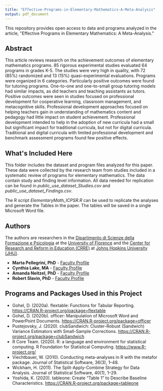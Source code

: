 ```yaml
---
title: "Effective-Programs-in-Elementary-Mathematics-A-Meta-Analysis"
output: pdf_document
---
```

This repository provides open access to data and programs analyzed in the article, "Effective Programs in Elementary Mathematics: A Meta-Analysis."

## Abstract
This article reviews research on the achievement outcomes of elementary mathematics programs. 85 rigorous experimental studies evaluated 64 programs in grades K-5. The studies were very high in quality, with 72 (85%) randomized and 13 (15%) quasi-experimental evaluations. Programs were organized in 6 categories. Particularly positive outcomes were found for tutoring programs. One-to-one and one-to-small group tutoring models had similar impacts, as did teachers and teaching assistants as tutors. Positive outcomes were seen in studies focused on professional development for cooperative learning, classroom management, and metacognitive skills. Professional development approaches focused on helping teachers gain in understanding of mathematics content and pedagogy had little impact on student achievement. Professional development intended to help in the adoption of new curricula had a small but significant impact for traditional curricula, but not for digital curricula. Traditional and digital curricula with limited professional development and benchmark assessment programs found few positive effects. 

## What's Included Here
This folder includes the dataset and program files analyzed for this paper.  These data were collected by the research team from studies included in a systematic review of programs for elementary mathematics.  The data contain study and finding level information.  All data needed for replication can be found in *public_use_dataset_Studies.csv* and *public_use_dataset_Findings.csv*.

The R script *ElementaryMath_ICPSR.R* can be used to replicate the analyses and generate the Tables in the paper.  The tables will be saved in a single Microsoft Word file.

## Authors
The authors are researchers in the [Dipartimento di Scienze della Formazione e Psicologia](https://www.forlilpsi.unifi.it/index.php) at the [University of Florence](https://www.unifi.it/) and the [Center for Research and Reform in Education (CRRE)](https://education.jhu.edu/crre/) at [Johns Hopkins University (JHU)](https://www.jhu.edu/).

* **Marta Pellegrini, PhD** - [Faculty Profile](https://www.unifi.it/p-doc2-0-0-A-3f2b3c29392f2d.html)
* **Cynthia Lake, MA** - [Faculty Profile](https://education.jhu.edu/directory/cynthia-lake-ma/) 
* **Amanda Neitzel, PhD** - [Faculty Profile](https://education.jhu.edu/directory/amanda-inns-phd/)
* **Robert Slavin, PhD** - [Faculty Profile](https://education.jhu.edu/directory/robert-e-slavin-phd/)

## Programs and Packages Used in this Project
* Gohel, D. (2020a). flextable: Functions for Tabular Reporting. https://CRAN.R-project.org/package=flextable
* Gohel, D. (2020b). officer: Manipulation of Microsoft Word and PowerPoint Documents. https://CRAN.R-project.org/package=officer
* Pustejovsky, J. (2020). clubSandwich: Cluster-Robust (Sandwich) Variance Estimators with Small-Sample Corrections. https://CRAN.R-project.org/package=clubSandwich
* R Core Team. (2020). R: a language and environment for statistical computing. R Foundation for Statistical Computing. https://www.R-project.org/
* Viechtbauer, W. (2010). Conducting meta-analyses in R with the metafor package. Journal of Statistical Software, 36(3), 1–48.
* Wickham, H. (2011). The Split-Apply-Combine Strategy for Data Analysis. Journal of Statistical Software, 40(1), 1–29.
* Yoshida, K. (2020). tableone: Create “Table 1” to Describe Baseline Characteristics. https://CRAN.R-project.org/package=tableone

